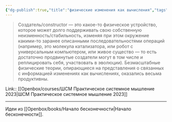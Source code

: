 ```yaml
---
{"dg-publish":true,"title":"физические изменения как вычисления","tags":["quotes"],"date":"2023-04-27T09:56:24+04:00","modified_at":"2023-06-25T09:28:31+03:00","dg-path":"/quotes/202304270956.md","permalink":"/quotes/202304270956/","dgPassFrontmatter":true}
---
```



> Создатель/сonstructor — это какое-то физическое устройство, которое может долго поддерживать свою собственную неизменность/стабильность, изменяя при этом окружение какими-то заранее описанными последовательностями операций (например, это молекула катализатора, или робот с универсальным компьютером, или живое существо — то есть достаточно продвинутые создатели могут в том числе и реплицировать себя, участвовать в эволюции). Безмасштабные физические теории, опирающиеся на представления о связанных с информацией изменениях как вычислениях, оказались весьма продуктивны.

Link:: [[Openbox/courses/ШСМ Практическое системное мышление 2023|ШСМ Практическое системное мышление 2023]]

---

Идеи из [[Openbox/books/Начало бесконечности|Начало бесконечности]].
